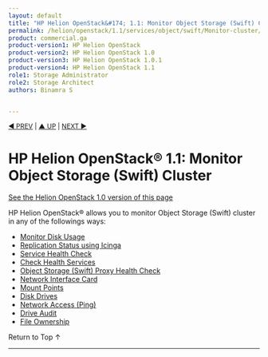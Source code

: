 ```yaml
---
layout: default
title: "HP Helion OpenStack&#174; 1.1: Monitor Object Storage (Swift) Cluster"
permalink: /helion/openstack/1.1/services/object/swift/Monitor-cluster/
product: commercial.ga
product-version1: HP Helion OpenStack
product-version2: HP Helion OpenStack 1.0
product-version3: HP Helion OpenStack 1.0.1
product-version4: HP Helion OpenStack 1.1
role1: Storage Administrator
role2: Storage Architect
authors: Binamra S


---
```

<!--PUBLISHED-->

<script>

function PageRefresh {
onLoad="window.refresh"
}

PageRefresh();

</script>


<p style="font-size: small;"> <a href="/helion/openstack/1.1/services/object/swift/shrink-cluster/">&#9664; PREV</a> | <a href="/helion/openstack/1.1/services/object/overview/">&#9650; UP</a> | <a href=" /helion/openstack/1.1/services/object/swift/Monitor-disk/"> NEXT &#9654</a> </p>


# HP Helion OpenStack&#174; 1.1: Monitor Object Storage (Swift) Cluster
[See the Helion OpenStack 1.0 version of this page](/helion/openstack/services/object/swift/Monitor-cluster/)

HP Helion OpenStack&#174; allows you to monitor Object Storage (Swift) cluster in any of the followings ways:


* [Monitor Disk Usage]( /helion/openstack/1.1/services/object/swift/Monitor-disk/)
* [Replication Status using Icinga](/helion/openstack/1.1/services/object/swift/replica-status/)
* [Service Health Check](/helion/openstack/1.1/services/object/swift/health-check/)
* [Check Health Services](/helion/openstack/1.1/services/object/swift/health-swift-services/)
* [Object Storage (Swift) Proxy Health Check]( /helion/openstack/1.1/services/object/swift/monitor-swift-proxy-health-checks/)
* [Network Interface Card](/helion/openstack/1.1/services/object/swift/monitor-speed-of-NIC/)
* [Mount Points](/helion/openstack/1.1/services/object/swift/mount-points/)
* [Disk Drives](/helion/openstack/1.1/services/object/swift/disk-drive/)
* [Network Access (Ping)](/helion/openstack/1.1/services/object/swift/monitor-network-access-ping/)
* [Drive Audit]( /helion/openstack/1.1/services/object/swift/monitor-swift-drive-audit/)
* [File Ownership](/helion/openstack/1.1/services/object/swift/file-ownership/)


<a href="#top" style="padding:14px 0px 14px 0px; text-decoration: none;"> Return to Top &#8593; </a>

----
